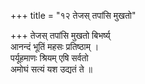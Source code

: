 +++
title = "१२ तेजस् तपांसि मुखतो"

+++
तेजस् तपांसि मुखतो बिभर्ष्य्  
आनन्दं भूतिं महसः प्रतिष्ठाम् ।  
पर्यूहमाणः श्रियम् एषि सर्वतो  
अमोघं सत्यं यश उद्यतं ते ॥